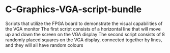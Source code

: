 # C-Graphics-VGA-script-bundle
Scripts that utilize the FPGA board to demonstrate the visual capabilities of the VGA monitor
The first script consists of a horizontal line that will move up and down the screen on the VGA display
The second script consists of 8 randomly placed squares on the VGA display, connected together by lines, and they will all have random colours

